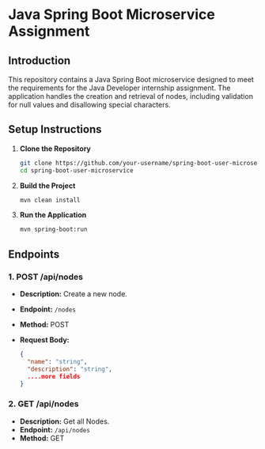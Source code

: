 # Java Spring Boot Microservice Assignment

## Introduction

This repository contains a Java Spring Boot microservice designed to meet the requirements for the Java Developer internship assignment. The application handles the creation and retrieval of nodes, including validation for null values and disallowing special characters.

## Setup Instructions

1. **Clone the Repository**

   ```bash
   git clone https://github.com/your-username/spring-boot-user-microservice.git
   cd spring-boot-user-microservice
2. **Build the Project**

   ```bash
   mvn clean install
2. **Run the Application**

   ```bash
   mvn spring-boot:run


## Endpoints

### 1. POST /api/nodes

- **Description:** Create a new node.
- **Endpoint:** `/nodes`
- **Method:** POST
- **Request Body:**

  ```json
  {
    "name": "string",
    "description": "string",
    ....more fields
  }

### 2. GET /api/nodes

- **Description:** Get all Nodes.
- **Endpoint:** `/api/nodes`
- **Method:** GET
